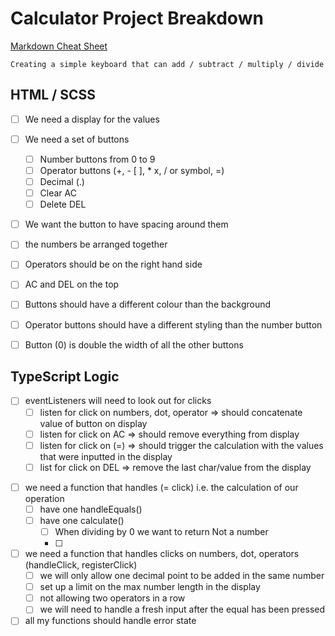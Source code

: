 # Calculator Project Breakdown

[Markdown Cheat Sheet](https://www.markdownguide.org/cheat-sheet/)

    Creating a simple keyboard that can add / subtract / multiply / divide

## HTML / SCSS

-   [ ] We need a display for the values
-   [ ] We need a set of buttons

    -   [ ] Number buttons from 0 to 9
    -   [ ] Operator buttons (+, - [ ], \* x, / or symbol, =)
    -   [ ] Decimal (.)
    -   [ ] Clear AC
    -   [ ] Delete DEL

-   [ ] We want the button to have spacing around them
-   [ ] the numbers be arranged together
-   [ ] Operators should be on the right hand side
-   [ ] AC and DEL on the top
-   [ ] Buttons should have a different colour than the background
-   [ ] Operator buttons should have a different styling than the number button
-   [ ] Button (0) is double the width of all the other buttons

## TypeScript Logic

-   [ ] eventListeners will need to look out for clicks
    -   [ ] listen for click on numbers, dot, operator => should concatenate value of button on display
    -   [ ] listen for click on AC => should remove everything from display
    -   [ ] listen for click on (=) => should trigger the calculation with the values that were inputted in the display
    -   [ ] list for click on DEL => remove the last char/value from the display

<!-- <!- [ ]- [ ] elementToTarget.addEventListener("click", handler) - [ ]- [ ]> -->

-   [ ] we need a function that handles (= click) i.e. the calculation of our operation
    -   [ ] have one handleEquals()
    -   [ ] have one calculate()
        -   [ ] When dividing by 0 we want to return Not a number
        -   [ ]
-   [ ] we need a function that handles clicks on numbers, dot, operators (handleClick, registerClick)
    -   [ ] we will only allow one decimal point to be added in the same number
    -   [ ] set up a limit on the max number length in the display
    -   [ ] not allowing two operators in a row
    -   [ ] we will need to handle a fresh input after the equal has been pressed
-   [ ] all my functions should handle error state